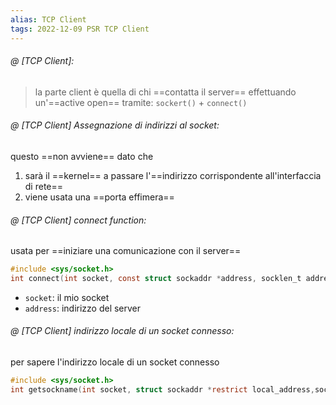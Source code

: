 ```yaml
---
alias: TCP Client
tags: 2022-12-09 PSR TCP Client
---
```


###### @ [TCP Client]:
> la parte client è quella di chi ==contatta il server== effettuando un'==active open== tramite: `sockert()` + `connect()`
<!--ID: 1670595956309-->


###### @ [TCP Client] Assegnazione di indirizzi al socket:
questo ==non avviene== dato che
1. sarà il ==kernel== a passare l'==indirizzo corrispondente all'interfaccia di rete==
2. viene usata una ==porta effimera==
<!--ID: 1670595956318-->


###### @ [TCP Client] connect function:
usata per ==iniziare una comunicazione con il server==
```c
#include <sys/socket.h>  
int connect(int socket, const struct sockaddr *address, socklen_t address_len);
```

- `socket`: il mio socket
- `address`: indirizzo del server
<!--ID: 1670597515067-->


###### @ [TCP Client] indirizzo locale di un socket connesso:
per sapere l'indirizzo locale di un socket connesso
```c
#include <sys/socket.h>  
int getsockname(int socket, struct sockaddr *restrict local_address,socklen_t *restrict address_len);
```
<!--ID: 1670598768880-->
